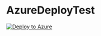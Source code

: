 # AzureDeployTest

[![Deploy to Azure](https://aka.ms/deploytoazurebutton)](https://portal.azure.com/#create/Microsoft.Template/uri/https%3A%2F%2Fraw.githubusercontent.com%2Fmatt5689%2FAzureDeployTest%2Fmain%2Fazuredeploy.json)

